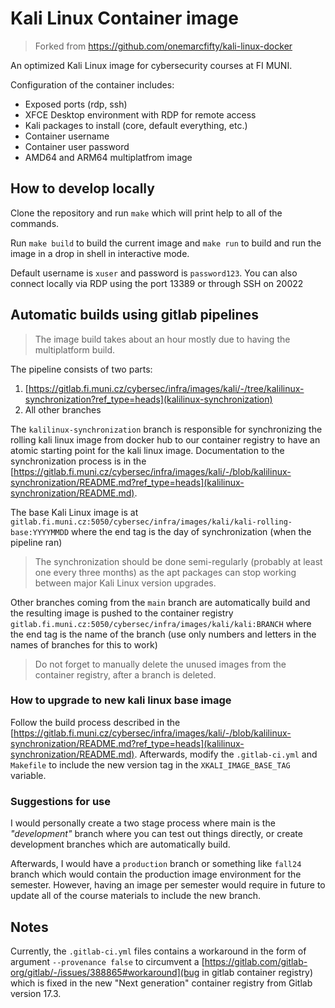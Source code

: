 # Kali Linux Container image

> Forked from https://github.com/onemarcfifty/kali-linux-docker

An optimized Kali Linux image for cybersecurity courses at FI MUNI.

Configuration of the container includes:

- Exposed ports (rdp, ssh)
- XFCE Desktop environment with RDP for remote access
- Kali packages to install (core, default everything, etc.)
- Container username
- Container user password
- AMD64 and ARM64 multiplatfrom image

## How to develop locally

Clone the repository and run `make` which will print help to all of the commands.

Run `make build` to build the current image and `make run` to build and run the image in a drop in shell in interactive mode.

Default username is `xuser` and password is `password123`. You can also connect locally via RDP using the port 13389 or through SSH on 20022

## Automatic builds using gitlab pipelines

> The image build takes about an hour mostly due to having the multiplatform build.

The pipeline consists of two parts:
  1. [https://gitlab.fi.muni.cz/cybersec/infra/images/kali/-/tree/kalilinux-synchronization?ref_type=heads](kalilinux-synchronization)
  2. All other branches

The `kalilinux-synchronization` branch is responsible for synchronizing the rolling kali linux image from docker hub to our container registry to have an atomic starting point for the kali linux image. Documentation to the synchronization process is in the [https://gitlab.fi.muni.cz/cybersec/infra/images/kali/-/blob/kalilinux-synchronization/README.md?ref_type=heads](kalilinux-synchronization/README.md).

The base Kali Linux image is at `gitlab.fi.muni.cz:5050/cybersec/infra/images/kali/kali-rolling-base:YYYYMMDD` where the end tag is the day of synchronization (when the pipeline ran)

> The synchronization should be done semi-regularly (probably at least one every three months) as the apt packages can stop working between major Kali Linux version upgrades.

Other branches coming from the `main` branch are automatically build and the resulting image is pushed to the container registry `gitlab.fi.muni.cz:5050/cybersec/infra/images/kali/kali:BRANCH` where the end tag is the name of the branch (use only numbers and letters in the names of branches for this to work)

> Do not forget to manually delete the unused images from the container registry, after a branch is deleted.

### How to upgrade to new kali linux base image

Follow the build process described in the [https://gitlab.fi.muni.cz/cybersec/infra/images/kali/-/blob/kalilinux-synchronization/README.md?ref_type=heads](kalilinux-synchronization/README.md). Afterwards, modify the `.gitlab-ci.yml` and `Makefile` to include the new version tag in the `XKALI_IMAGE_BASE_TAG` variable.

### Suggestions for use

I would personally create a two stage process where main is the *"development"* branch where you can test out things directly, or create development branches which are automatically build.

Afterwards, I would have a `production` branch or something like `fall24` branch which would contain the production image environment for the semester. However, having an image per semester would require in future to update all of the course materials to include the new branch.

## Notes

Currently, the `.gitlab-ci.yml` files contains a workaround in the form of argument `--provenance false` to circumvent a [https://gitlab.com/gitlab-org/gitlab/-/issues/388865#workaround](bug in gitlab container registry) which is fixed in the new "Next generation" container registry from Gitlab version 17.3.
